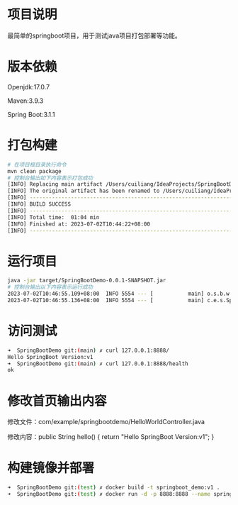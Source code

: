 # 项目说明

最简单的springboot项目，用于测试java项目打包部署等功能。

# 版本依赖

Openjdk:17.0.7

Maven:3.9.3

Spring Boot:3.1.1

# 打包构建

```bash
# 在项目根目录执行命令
mvn clean package
# 控制台输出如下内容表示打包成功
[INFO] Replacing main artifact /Users/cuiliang/IdeaProjects/SpringBootDemo/target/SpringBootDemo-0.0.1-SNAPSHOT.jar with repackaged archive, adding nested dependencies in BOOT-INF/.
[INFO] The original artifact has been renamed to /Users/cuiliang/IdeaProjects/SpringBootDemo/target/SpringBootDemo-0.0.1-SNAPSHOT.jar.original
[INFO] ------------------------------------------------------------------------
[INFO] BUILD SUCCESS
[INFO] ------------------------------------------------------------------------
[INFO] Total time:  01:04 min
[INFO] Finished at: 2023-07-02T10:44:22+08:00
[INFO] ------------------------------------------------------------------------
```

# 运行项目

```bash
java -jar target/SpringBootDemo-0.0.1-SNAPSHOT.jar
# 控制台输出以下内容表示运行成功
2023-07-02T10:46:55.109+08:00  INFO 5554 --- [           main] o.s.b.w.embedded.tomcat.TomcatWebServer  : Tomcat started on port(s): 8888 (http) with context path ''
2023-07-02T10:46:55.136+08:00  INFO 5554 --- [           main] c.e.s.SpringBootDemoApplication          : Started SpringBootDemoApplication in 2.288 seconds (process running for 2.76)
```

# 访问测试

```bash
➜  SpringBootDemo git:(main) ✗ curl 127.0.0.1:8888/       
Hello SpringBoot Version:v1   
➜  SpringBootDemo git:(main) ✗ curl 127.0.0.1:8888/health
ok
```

# 修改首页输出内容

修改文件：com/example/springbootdemo/HelloWorldController.java

修改内容：public String hello() {
return "Hello SpringBoot Version:v1";
}

# 构建镜像并部署
```bash
➜  SpringBootDemo git:(test) ✗ docker build -t springboot_demo:v1 .   
➜  SpringBootDemo git:(test) ✗ docker run -d -p 8888:8888 --name springboot_demo springboot_demo:v1
```